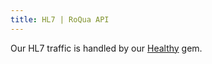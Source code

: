 ```yaml
---
title: HL7 | RoQua API
---
```


Our HL7 traffic is handled by our [Healthy](https://github.com/roqua/healthy) gem.